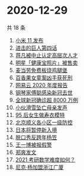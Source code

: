 # 2020-12-29

共 18 条

<!-- BEGIN -->
<!-- 最后更新时间 Tue Dec 29 2020 23:06:24 GMT+0800 (CST) -->

1. [小米 11 发布](https://www.zhihu.com/search?q=小米11)
2. [进击的巨人第四话](https://www.zhihu.com/search?q=进击的巨人)
3. [蒋凡被中止认定高层次人才](https://www.zhihu.com/search?q=蒋凡)
4. [明星「健康宝照片」被售卖](https://www.zhihu.com/search?q=健康宝明星)
5. [麦当劳免费板烧鸡腿堡](https://www.zhihu.com/search?q=麦当劳)
6. [百香果女童案凶手获死刑](https://www.zhihu.com/search?q=百香果女童)
7. [网易云 2020 年度报告](https://www.zhihu.com/search?q=网易云)
8. [钢琴家傅聪感染新冠去世](https://www.zhihu.com/search?q=傅聪去世)
9. [全球新冠确诊超 8000 万例](https://www.zhihu.com/search?q=全球新冠确诊)
10. [小伙滑雪坠亡母亲发声](https://www.zhihu.com/search?q=滑雪坠亡)
11. [95 后女生做寿衣模特](https://www.zhihu.com/search?q=寿衣模特)
12. [北京顺义各小区一级防控](https://www.zhihu.com/search?q=北京顺义)
13. [日本将暂停新入境](https://www.zhihu.com/search?q=日本)
14. [脱口秀反跨年杨笠](https://www.zhihu.com/search?q=杨笠)
15. [王一博被报假警](https://www.zhihu.com/search?q=王一博)
16. [郑爽发文](https://www.zhihu.com/search?q=郑爽)
17. [2021 考研数学难度如何？](https://www.zhihu.com/search?q=考研数学)
18. [尼克·杨加盟浙江广厦](https://www.zhihu.com/search?q=尼克杨)

<!-- END -->
